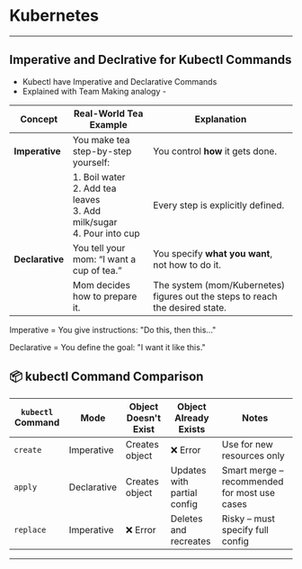# Kubernetes #
--------------

## Imperative and Declrative for Kubectl Commands

* Kubectl have Imperative and Declarative Commands
* Explained with Team Making analogy -

| Concept         | Real-World Tea Example                                                      | Explanation                                                                   |
| --------------- | --------------------------------------------------------------------------- | ----------------------------------------------------------------------------- |
| **Imperative**  | You make tea step-by-step yourself:                                         | You control **how** it gets done.                                             |
|                 | 1. Boil water<br>2. Add tea leaves<br>3. Add milk/sugar<br>4. Pour into cup | Every step is explicitly defined.                                             |
| **Declarative** | You tell your mom: “I want a cup of tea.”                                   | You specify **what you want**, not how to do it.                              |
|                 | Mom decides how to prepare it.                                              | The system (mom/Kubernetes) figures out the steps to reach the desired state. |

Imperative = You give instructions: "Do this, then this..."

Declarative = You define the goal: "I want it like this."

## 📦 kubectl Command Comparison

| `kubectl` Command | Mode         | Object Doesn't Exist    | Object Already Exists      | Notes                                        |
|-------------------|--------------|--------------------------|-----------------------------|----------------------------------------------|
| `create`          | Imperative   | Creates object           | ❌ Error                    | Use for new resources only                   |
| `apply`           | Declarative  | Creates object           | Updates with partial config | Smart merge – recommended for most use cases |
| `replace`         | Imperative   | ❌ Error                  | Deletes and recreates       | Risky – must specify full config             |

-------------------------
